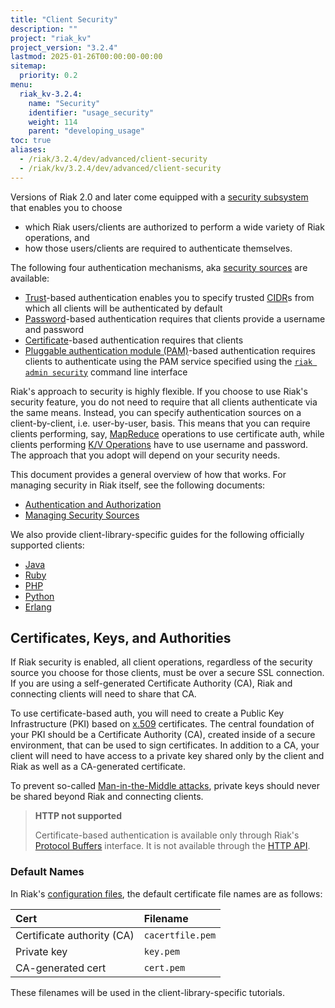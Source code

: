 ```yaml
---
title: "Client Security"
description: ""
project: "riak_kv"
project_version: "3.2.4"
lastmod: 2025-01-26T00:00:00-00:00
sitemap:
  priority: 0.2
menu:
  riak_kv-3.2.4:
    name: "Security"
    identifier: "usage_security"
    weight: 114
    parent: "developing_usage"
toc: true
aliases:
  - /riak/3.2.4/dev/advanced/client-security
  - /riak/kv/3.2.4/dev/advanced/client-security
---
```


Versions of Riak 2.0 and later come equipped with a [security subsystem]({{<baseurl>}}riak/kv/3.2.4/using/security/basics) that enables you to choose

* which Riak users/clients are authorized to perform a wide variety of
  Riak operations, and
* how those users/clients are required to authenticate themselves.

The following four authentication mechanisms, aka [security sources]({{<baseurl>}}riak/kv/3.2.4/using/security/managing-sources/) are available:

* [Trust]({{<baseurl>}}riak/kv/3.2.4/using/security/managing-sources/#trust-based-authentication)-based
  authentication enables you to specify trusted
  [CIDR](http://en.wikipedia.org/wiki/Classless_Inter-Domain_Routing)s
  from which all clients will be authenticated by default
* [Password]({{<baseurl>}}riak/kv/3.2.4/using/security/managing-sources/#password-based-authentication)-based authentication requires
  that clients provide a username and password
* [Certificate]({{<baseurl>}}riak/kv/3.2.4/using/security/managing-sources/#certificate-based-authentication)-based authentication
  requires that clients
* [Pluggable authentication module (PAM)]({{<baseurl>}}riak/kv/3.2.4/using/security/managing-sources/#pam-based-authentication)-based authentication requires
  clients to authenticate using the PAM service specified using the
  [`riak admin security`]({{<baseurl>}}riak/kv/3.2.4/using/security/managing-sources/#managing-sources)
  command line interface

Riak's approach to security is highly flexible. If you choose to use
Riak's security feature, you do not need to require that all clients
authenticate via the same means. Instead, you can specify authentication
sources on a client-by-client, i.e. user-by-user, basis. This means that
you can require clients performing, say, [MapReduce]({{<baseurl>}}riak/kv/3.2.4/developing/usage/mapreduce/)
operations to use certificate auth, while clients performing [K/V Operations]({{<baseurl>}}riak/kv/3.2.4/developing/usage) have to use username and password. The approach
that you adopt will depend on your security needs.

This document provides a general overview of how that works. For
managing security in Riak itself, see the following documents:

* [Authentication and Authorization]({{<baseurl>}}riak/kv/3.2.4/using/security/basics)
* [Managing Security Sources]({{<baseurl>}}riak/kv/3.2.4/using/security/managing-sources/)

We also provide client-library-specific guides for the following
officially supported clients:

* [Java]({{<baseurl>}}riak/kv/3.2.4/developing/usage/security/java)
* [Ruby]({{<baseurl>}}riak/kv/3.2.4/developing/usage/security/ruby)
* [PHP]({{<baseurl>}}riak/kv/3.2.4/developing/usage/security/php)
* [Python]({{<baseurl>}}riak/kv/3.2.4/developing/usage/security/python)
* [Erlang]({{<baseurl>}}riak/kv/3.2.4/developing/usage/security/erlang)

## Certificates, Keys, and Authorities

If Riak security is enabled, all client operations, regardless of the
security source you choose for those clients, must be over a secure SSL
connection. If you are using a self-generated Certificate Authority
(CA), Riak and connecting clients will need to share that CA.

To use certificate-based auth, you will need to create a Public Key
Infrastructure (PKI) based on
[x.509](http://en.wikipedia.org/wiki/X.509) certificates. The central
foundation of your PKI should be a Certificate Authority (CA), created
inside of a secure environment, that can be used to sign certificates.
In addition to a CA, your client will need to have access to a private
key shared only by the client and Riak as well as a CA-generated
certificate.

To prevent so-called [Man-in-the-Middle
attacks](http://en.wikipedia.org/wiki/Man-in-the-middle_attack), private
keys should never be shared beyond Riak and connecting clients.

> **HTTP not supported**
>
> Certificate-based authentication is available only through Riak's
[Protocol Buffers]({{<baseurl>}}riak/kv/3.2.4/developing/api/protocol-buffers/) interface. It is not available through the
[HTTP API]({{<baseurl>}}riak/kv/3.2.4/developing/api/http).

### Default Names

In Riak's [configuration files]({{<baseurl>}}riak/kv/3.2.4/configuring/reference/#security), the
default certificate file names are as follows:

Cert | Filename
:----|:-------
Certificate authority (CA) | `cacertfile.pem`
Private key | `key.pem`
CA-generated cert | `cert.pem`

These filenames will be used in the client-library-specific tutorials.

